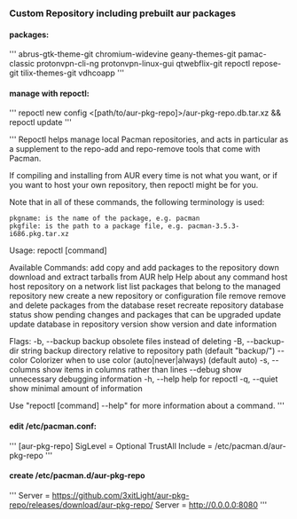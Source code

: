 ### Custom Repository including prebuilt aur packages

#### packages:
'''
abrus-gtk-theme-git
chromium-widevine
geany-themes-git
pamac-classic
protonvpn-cli-ng
protonvpn-linux-gui
qtwebflix-git
repoctl
repose-git
tilix-themes-git
vdhcoapp
'''

#### manage with repoctl:

'''
repoctl new config <[path/to/aur-pkg-repo]>/aur-pkg-repo.db.tar.xz && repoctl update
'''

'''
Repoctl helps manage local Pacman repositories, and acts in particular as
a supplement to the repo-add and repo-remove tools that come with Pacman.

If compiling and installing from AUR every time is not what you want,
or if you want to host your own repository, then repoctl might be for you.

Note that in all of these commands, the following terminology is used:

    pkgname: is the name of the package, e.g. pacman
    pkgfile: is the path to a package file, e.g. pacman-3.5.3-i686.pkg.tar.xz

Usage:
  repoctl [command]

Available Commands:
  add         copy and add packages to the repository
  down        download and extract tarballs from AUR
  help        Help about any command
  host        host repository on a network
  list        list packages that belong to the managed repository
  new         create a new repository or configuration file
  remove      remove and delete packages from the database
  reset       recreate repository database
  status      show pending changes and packages that can be upgraded
  update      update database in repository
  version     show version and date information

Flags:
  -b, --backup              backup obsolete files instead of deleting
  -B, --backup-dir string   backup directory relative to repository path (default "backup/")
      --color Colorizer     when to use color (auto|never|always) (default auto)
  -s, --columns             show items in columns rather than lines
      --debug               show unnecessary debugging information
  -h, --help                help for repoctl
  -q, --quiet               show minimal amount of information

Use "repoctl [command] --help" for more information about a command.
'''

#### edit /etc/pacman.conf:

'''
[aur-pkg-repo]
SigLevel = Optional TrustAll 
Include = /etc/pacman.d/aur-pkg-repo
'''

#### create /etc/pacman.d/aur-pkg-repo

'''
Server = https://github.com/3xitLight/aur-pkg-repo/releases/download/aur-pkg-repo/
Server = http://0.0.0.0:8080
'''
